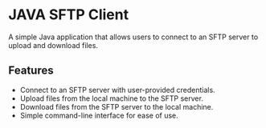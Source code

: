 # JAVA SFTP Client
A simple Java application that allows users to connect to an SFTP server to upload and download files.

## Features
* Connect to an SFTP server with user-provided credentials.
* Upload files from the local machine to the SFTP server.
* Download files from the SFTP server to the local machine.
* Simple command-line interface for ease of use.

